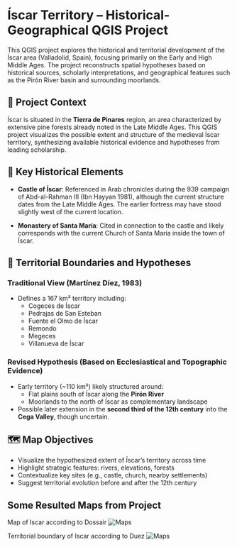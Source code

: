 # Íscar Territory – Historical-Geographical QGIS Project

This QGIS project explores the historical and territorial development of the Íscar area (Valladolid, Spain), focusing primarily on the Early and High Middle Ages. The project reconstructs spatial hypotheses based on historical sources, scholarly interpretations, and geographical features such as the Pirón River basin and surrounding moorlands.

## 📍 Project Context

Íscar is situated in the **Tierra de Pinares** region, an area characterized by extensive pine forests already noted in the Late Middle Ages. This QGIS project visualizes the possible extent and structure of the medieval Íscar territory, synthesizing available historical evidence and hypotheses from leading scholarship.

## 🏰 Key Historical Elements

- **Castle of Íscar**: Referenced in Arab chronicles during the 939 campaign of Abd-al-Rahman III (Ibn Hayyan 1981), although the current structure dates from the Late Middle Ages. The earlier fortress may have stood slightly west of the current location.
  
- **Monastery of Santa María**: Cited in connection to the castle and likely corresponds with the current Church of Santa María inside the town of Íscar.

## 📐 Territorial Boundaries and Hypotheses

### Traditional View (Martínez Díez, 1983)
- Defines a 167 km² territory including:
  - Cogeces de Íscar
  - Pedrajas de San Esteban
  - Fuente el Olmo de Íscar
  - Remondo
  - Megeces
  - Villanueva de Íscar

### Revised Hypothesis (Based on Ecclesiastical and Topographic Evidence)
- Early territory (~110 km²) likely structured around:
  - Flat plains south of Íscar along the **Pirón River**
  - Moorlands to the north of Íscar as complementary landscape
- Possible later extension in the **second third of the 12th century** into the **Cega Valley**, though uncertain.

## 🗺️ Map Objectives

- Visualize the hypothesized extent of Íscar’s territory across time
- Highlight strategic features: rivers, elevations, forests
- Contextualize key sites (e.g., castle, church, nearby settlements)
- Suggest territorial evolution before and after the 12th century

## Some Resulted Maps from Project
Map of Iscar according to Dossair
![Maps](https://github.com/prathamshrivastava/QGIS-Mapping_Iberian_Medieval_History/blob/main/Iscar_map.png)

Territorial boundary of Iscar according to Duez
![Maps](https://github.com/prathamshrivastava/QGIS-Mapping_Iberian_Medieval_History/blob/main/Iscar_map_area_Gonzalo.png)
